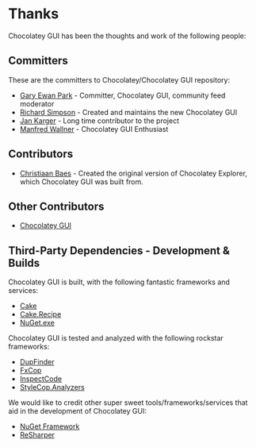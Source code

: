 # Thanks

Chocolatey GUI has been the thoughts and work of the following people:

## Committers

These are the committers to Chocolatey/Chocolatey GUI repository:

* [Gary Ewan Park](https://github.com/gep13) - Committer, Chocolatey GUI, community feed moderator
* [Richard Simpson](https://github.com/RichiCoder1) - Created and maintains the new Chocolatey GUI
* [Jan Karger](https://github.com/punker76) - Long time contributor to the project
* [Manfred Wallner](https://github.com/mwallner) - Chocolatey GUI Enthusiast

## Contributors

* [Christiaan Baes](https://github.com/chrissie1) - Created the original version of Chocolatey Explorer, which Chocolatey GUI was built from.

## Other Contributors

* [Chocolatey GUI](https://github.com/chocolatey/chocolateygui/graphs/contributors)

## Third-Party Dependencies - Development & Builds

Chocolatey GUI is built, with the following fantastic frameworks and services:

* [Cake](http://cakebuild.net/)
* [Cake.Recipe](https://github.com/cake-contrib/Cake.Recipe)
* [NuGet.exe](https://www.nuget.org/)

Chocolatey GUI is tested and analyzed with the following rockstar frameworks:

* [DupFinder](https://confluence.jetbrains.com/display/NETCOM/Introducing+dupFinder)
* [FxCop](https://msdn.microsoft.com/en-us/library/bb429476(v=vs.80).aspx)
* [InspectCode](https://confluence.jetbrains.com/display/NETCOM/Introducing+InspectCode)
* [StyleCop.Analyzers](https://github.com/DotNetAnalyzers/StyleCopAnalyzers)

We would like to credit other super sweet tools/frameworks/services that aid in the development of Chocolatey GUI:

* [NuGet Framework](https://www.nuget.org/)
* [ReSharper](https://www.jetbrains.com/resharper/)
